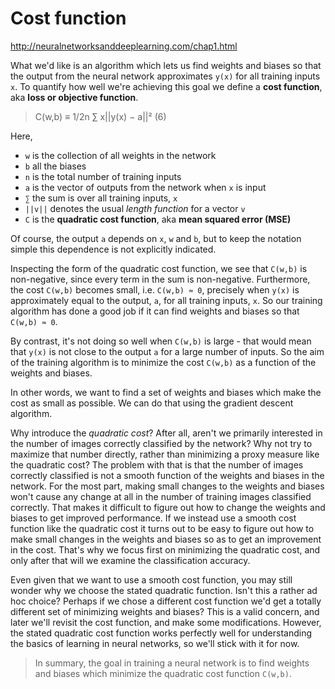 # Cost function

http://neuralnetworksanddeeplearning.com/chap1.html

What we'd like is an algorithm which lets us find weights and biases so that the output from the neural network approximates `y(x)` for all training inputs `x`. To quantify how well we're achieving this goal we define a **cost function**, aka **loss or objective function**.

>C(w,b) ≡ 1/2n ∑ x||y(x) − a||²           (6)

Here,
- `w` is the collection of all weights in the network
- `b` all the biases
- `n` is the total number of training inputs
- `a` is the vector of outputs from the network when `x` is input
- `∑` the sum is over all training inputs, `x`
- `||v||` denotes the usual *length function* for a vector `v`
- `C` is the **quadratic cost function**, aka **mean squared error (MSE)**

Of course, the output `a` depends on `x`, `w` and `b`, but to keep the notation simple this dependence is not explicitly indicated.

Inspecting the form of the quadratic cost function, we see that `C(w,b)` is non-negative, since every term in the sum is non-negative. Furthermore, the cost `C(w,b)` becomes small, i.e. `C(w,b) ≈ 0`, precisely when `y(x)` is approximately equal to the output, `a`, for all training inputs, `x`. So our training algorithm has done a good job if it can find weights and biases so that `C(w,b) ≈ 0`.

By contrast, it's not doing so well when `C(w,b)` is large - that would mean that `y(x)` is not close to the output `a` for a large number of inputs. So the aim of the training algorithm is to minimize the cost `C(w,b)` as a function of the weights and biases.

In other words, we want to find a set of weights and biases which make the cost as small as possible. We can do that using the gradient descent algorithm.


Why introduce the *quadratic cost*? After all, aren't we primarily interested in the number of images correctly classified by the network? Why not try to maximize that number directly, rather than minimizing a proxy measure like the quadratic cost? The problem with that is that the number of images correctly classified is not a smooth function of the weights and biases in the network. For the most part, making small changes to the weights and biases won't cause any change at all in the number of training images classified correctly. That makes it difficult to figure out how to change the weights and biases to get improved performance. If we instead use a smooth cost function like the quadratic cost it turns out to be easy to figure out how to make small changes in the weights and biases so as to get an improvement in the cost. That's why we focus first on minimizing the quadratic cost, and only after that will we examine the classification accuracy.

Even given that we want to use a smooth cost function, you may still wonder why we choose the stated quadratic function. Isn't this a rather ad hoc choice? Perhaps if we chose a different cost function we'd get a totally different set of minimizing weights and biases? This is a valid concern, and later we'll revisit the cost function, and make some modifications. However, the stated quadratic cost function works perfectly well for understanding the basics of learning in neural networks, so we'll stick with it for now.

>In summary, the goal in training a neural network is to find weights and biases which minimize the quadratic cost function `C(w,b)`.
